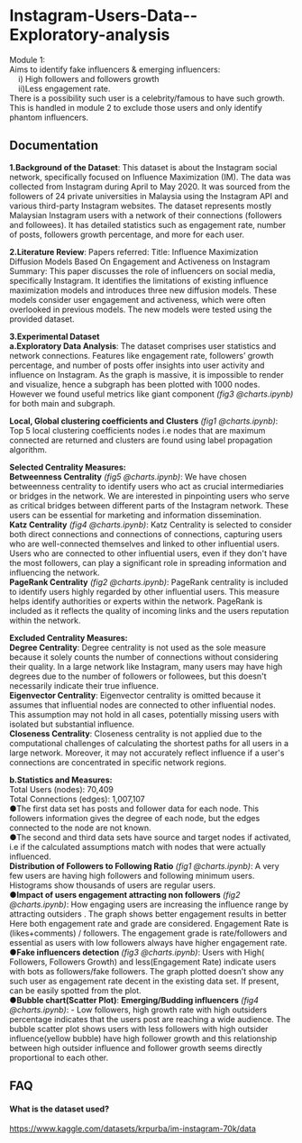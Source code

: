 
# Instagram-Users-Data--Exploratory-analysis
Module 1:  
Aims to identify fake influencers & emerging influencers:  
&nbsp;&nbsp;&nbsp;&nbsp;i) High followers and followers growth  
&nbsp;&nbsp;&nbsp;&nbsp;ii)Less engagement rate.  
     There is a possibility such user is a celebrity/famous to have such growth. This is handled in module 2 to exclude those users and only identify phantom influencers.

## Documentation



**1.Background of the Dataset**: This dataset is about the Instagram social network, specifically focused on Influence Maximization (IM). The data was collected from Instagram during April to May 2020. It was sourced from the followers of 24 private universities in Malaysia using the Instagram API and various third-party Instagram websites. The dataset represents mostly Malaysian Instagram users with a network of their connections (followers and followees). It has detailed statistics such as engagement rate, number of posts, followers growth percentage, and more for each user. 

**2.Literature Review**: Papers referred: Title: Influence Maximization Diffusion Models Based On Engagement and Activeness on Instagram Summary: This paper discusses the role of influencers on social media, specifically Instagram. It identifies the limitations of existing influence maximization models and introduces three new diffusion models. These models consider user engagement and activeness, which were often overlooked in previous models. The new models were tested using the provided dataset.

**3.Experimental Dataset**  
**a.Exploratory Data Analysis**: The dataset comprises user statistics and network connections. Features like engagement rate, followers’ growth percentage, and number of posts offer insights into user activity and influence on Instagram. As the graph is massive, it is impossible to render and visualize, hence a subgraph has been plotted with 1000 nodes. However we found useful metrics like giant component *(fig3 @charts.ipynb)* for both main and subgraph.

**Local, Global clustering coefficients and Clusters** *(fig1 @charts.ipynb)*: Top 5 local clustering coefficients nodes i.e nodes that are maximum connected are returned and clusters are found using label propagation algorithm.

**Selected Centrality Measures:**  
    **Betweenness Centrality** *(fig5 @charts.ipynb)*: We have chosen betweenness centrality to identify users who act as crucial intermediaries or bridges in the network. We are interested in pinpointing users     who serve as critical bridges between different parts of the Instagram network. These users can be essential for marketing and information dissemination.  
    **Katz Centrality** *(fig4 @charts.ipynb)*: Katz Centrality is selected to consider both direct connections and connections of connections, capturing users who are well-connected themselves and linked to     other influential users. Users who are connected to other influential users, even if they don't have the most followers, can play a significant role in spreading information and influencing the network.  
    **PageRank Centrality** *(fig2 @charts.ipynb)*: PageRank centrality is included to identify users highly regarded by other influential users. This measure helps identify authorities or experts within the     network. PageRank is included as it reflects the quality of incoming links and the users reputation within the network.

**Excluded Centrality Measures:**  
    **Degree Centrality**: Degree centrality is not used as the sole measure because it solely counts the number of connections without considering their quality. In a large network like Instagram, many     users may have high degrees due to the number of followers or followees, but this doesn't necessarily indicate their true influence.  
    **Eigenvector Centrality**: Eigenvector centrality is omitted because it assumes that influential nodes are connected to other influential nodes. This assumption may not hold in all cases, potentially missing users with isolated but substantial influence.  
    **Closeness Centrality**: Closeness centrality is not applied due to the computational challenges of calculating the shortest paths for all users in a large network. Moreover, it may not accurately     reflect influence if a user's connections are concentrated in specific network regions.  

**b.Statistics and Measures:**  
    Total Users (nodes): 70,409  
    Total Connections (edges): 1,007,107  
    ●The first data set has posts and follower data for each node. This followers information gives the degree of each node, but the edges connected to the node are not known.  
    ●The second and third data sets have source and target nodes if activated, i.e if the calculated assumptions match with nodes that were actually influenced.  
    **Distribution of Followers to Following Ratio** *(fig1 @charts.ipynb)*: A very few users are having high followers and following minimum users. Histograms show thousands of users are regular users.  
    ●**Impact of users engagement attracting non followers** *(fig2 @charts.ipynb)*: How engaging users are increasing the influence range by attracting outsiders . The graph shows better engagement results in     better Here both engagement rate and grade are considered. Engagement Rate is (likes+comments) / followers. The engagement grade is rate/followers and essential as users with low followers always     have higher engagement rate.  
    ●**Fake influencers detection** *(fig3 @charts.ipynb)*: Users with High( Followers, Followers Growth) and less(Engagement Rate) indicate users with bots as followers/fake followers. The graph plotted     doesn’t show any such user as engagement rate decent in the existing data set. If present, can be easily spotted from the plot.  
    ●**Bubble chart(Scatter Plot)**: **Emerging/Budding influencers** *(fig4 @charts.ipynb)*: - Low followers, high growth rate with high outsiders percentage indicates that the users post are reaching a wide     audience. The bubble scatter plot shows users with less followers with high outsider influence(yellow bubble) have high follower growth and this relationship between high outsider influence and     follower growth seems directly proportional to each other.  
## FAQ

#### What is the dataset used?

https://www.kaggle.com/datasets/krpurba/im-instagram-70k/data



